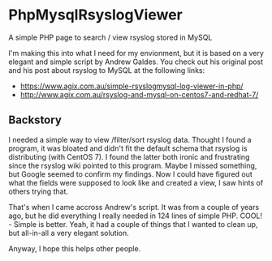 # PhpMysqlRsyslogViewer
A simple PHP page to search / view rsyslog stored in MySQL

I'm making this into what I need for my envionment, but it is based on a very elegant and simple script by Andrew Galdes. You check out his original post and his post about rsyslog to MySQL at the following links:

* https://www.agix.com.au/simple-rsyslogmysql-log-viewer-in-php/
* http://www.agix.com.au/rsyslog-and-mysql-on-centos7-and-redhat-7/

## Backstory
I needed a simple way to view /filter/sort rsyslog data. Thought I found a program, it was bloated and didn't fit the default schema that rsyslog is distributing (with CentOS 7). I found the latter both ironic and frustrating since the rsyslog wiki pointed to this program. Maybe I missed something, but Google seemed to confirm my findings. Now I could have figured out what the fields were supposed to look like and created a view, I saw hints of others trying that.

That's when I came accross Andrew's script. It was from a couple of years ago, but he did everything I really needed in 124 lines of simple PHP. COOL! - Simple is better. Yeah, it had a couple of things that I wanted to clean up, but all-in-all a very elegant solution.

Anyway, I hope this helps other people.
